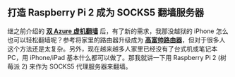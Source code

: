 ## 打造 Raspberry Pi 2 成为 SOCKS5 翻墙服务器
继之前介绍的 **[双 Azure 虚机翻墙](https://github.com/martincai/blogs/blob/master/azure-2vm-ssh.md)** 后，有了新的需求，我那没越狱的 iPhone 怎么也可以轻松翻墙呢？参考将家里的路由器升级成为 **[高富帅路由器](https://github.com/martincai/blogs/blob/master/openwrt%2Bopenvpn%2Bazure.md)**，但对于很多人这个方法还是太复杂。另外，现在越来越多人家里已经没有了台式机或笔记本PC，用 iPhone/iPad 基本什么都可以做了。那我就讲一下用 Raspberry Pi 2 (树莓派 2) 来作为 SOCKS5 代理服务器来翻墙。
  
